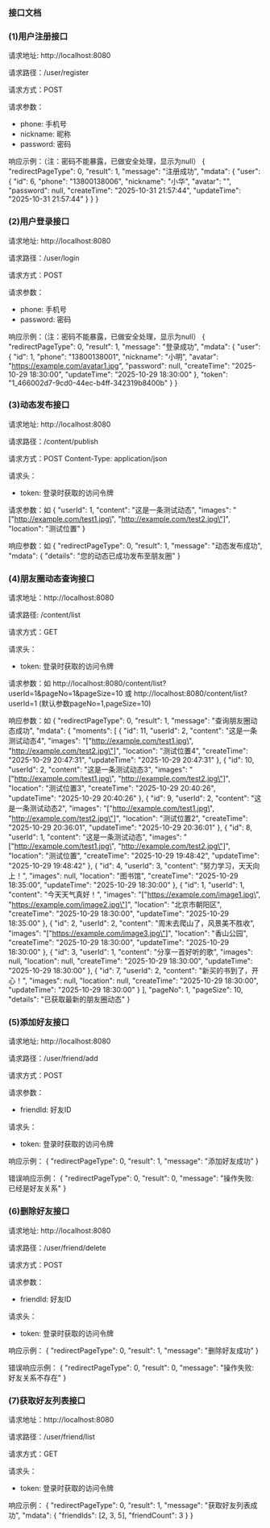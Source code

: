 ### 接口文档

### (1)用户注册接口
请求地址: http://localhost:8080

请求路径：/user/register

请求方式：POST

请求参数：
- phone: 手机号
- nickname: 昵称
- password: 密码


响应示例：（注：密码不能暴露，已做安全处理，显示为null）
{
"redirectPageType": 0,
"result": 1,
"message": "注册成功",
"mdata": {
"user": {
"id": 6,
"phone": "13800138006",
"nickname": "小华",
"avatar": "",
"password": null,
"createTime": "2025-10-31 21:57:44",
"updateTime": "2025-10-31 21:57:44"
}
}
}




### (2)用户登录接口
请求地址: http://localhost:8080

请求路径：/user/login

请求方式：POST

请求参数：
- phone: 手机号
- password: 密码

响应示例：（注：密码不能暴露，已做安全处理，显示为null）
{
"redirectPageType": 0,
"result": 1,
"message": "登录成功",
"mdata": {
"user": {
"id": 1,
"phone": "13800138001",
"nickname": "小明",
"avatar": "https://example.com/avatar1.jpg",
"password": null,
"createTime": "2025-10-29 18:30:00",
"updateTime": "2025-10-29 18:30:00"
},
"token": "1_466002d7-9cd0-44ec-b4ff-342319b8400b"
}
}



### (3)动态发布接口
请求地址: http://localhost:8080

请求路径：/content/publish

请求方式：POST
Content-Type: application/json

请求头：
- token: 登录时获取的访问令牌

请求参数：如
{
"userId": 1,
"content": "这是一条测试动态",
"images": "[\"http://example.com/test1.jpg\", \"http://example.com/test2.jpg\"]",
"location": "测试位置"
}

响应参数：如
{
"redirectPageType": 0,
"result": 1,
"message": "动态发布成功",
"mdata": {
"details": "您的动态已成功发布至朋友圈"
}


### (4)朋友圈动态查询接口
请求地址：http://localhost:8080

请求路径: /content/list

请求方式：GET

请求头：
- token: 登录时获取的访问令牌

请求参数：如
http://localhost:8080/content/list?userId=1&pageNo=1&pageSize=10
或
http://localhost:8080/content/list?userId=1 (默认参数pageNo=1,pageSize=10)

响应参数：如
{
"redirectPageType": 0,
"result": 1,
"message": "查询朋友圈动态成功",
"mdata": {
"moments": [
{
"id": 11,
"userId": 2,
"content": "这是一条测试动态4",
"images": "[\"http://example.com/test1.jpg\", \"http://example.com/test2.jpg\"]",
"location": "测试位置4",
"createTime": "2025-10-29 20:47:31",
"updateTime": "2025-10-29 20:47:31"
},
{
"id": 10,
"userId": 2,
"content": "这是一条测试动态3",
"images": "[\"http://example.com/test1.jpg\", \"http://example.com/test2.jpg\"]",
"location": "测试位置3",
"createTime": "2025-10-29 20:40:26",
"updateTime": "2025-10-29 20:40:26"
},
{
"id": 9,
"userId": 2,
"content": "这是一条测试动态2",
"images": "[\"http://example.com/test1.jpg\", \"http://example.com/test2.jpg\"]",
"location": "测试位置2",
"createTime": "2025-10-29 20:36:01",
"updateTime": "2025-10-29 20:36:01"
},
{
"id": 8,
"userId": 1,
"content": "这是一条测试动态",
"images": "[\"http://example.com/test1.jpg\", \"http://example.com/test2.jpg\"]",
"location": "测试位置",
"createTime": "2025-10-29 19:48:42",
"updateTime": "2025-10-29 19:48:42"
},
{
"id": 4,
"userId": 3,
"content": "努力学习，天天向上！",
"images": null,
"location": "图书馆",
"createTime": "2025-10-29 18:35:00",
"updateTime": "2025-10-29 18:30:00"
},
{
"id": 1,
"userId": 1,
"content": "今天天气真好！",
"images": "[\"https://example.com/image1.jpg\", \"https://example.com/image2.jpg\"]",
"location": "北京市朝阳区",
"createTime": "2025-10-29 18:30:00",
"updateTime": "2025-10-29 18:35:00"
},
{
"id": 2,
"userId": 2,
"content": "周末去爬山了，风景美不胜收",
"images": "[\"https://example.com/image3.jpg\"]",
"location": "香山公园",
"createTime": "2025-10-29 18:30:00",
"updateTime": "2025-10-29 18:30:00"
},
{
"id": 3,
"userId": 1,
"content": "分享一首好听的歌",
"images": null,
"location": null,
"createTime": "2025-10-29 18:30:00",
"updateTime": "2025-10-29 18:30:00"
},
{
"id": 7,
"userId": 2,
"content": "新买的书到了，开心！",
"images": null,
"location": null,
"createTime": "2025-10-29 18:30:00",
"updateTime": "2025-10-29 18:30:00"
}
],
"pageNo": 1,
"pageSize": 10,
"details": "已获取最新的朋友圈动态"
}


### (5)添加好友接口
请求地址: http://localhost:8080

请求路径：/user/friend/add

请求方式：POST

请求参数：
- friendId: 好友ID

请求头：
- token: 登录时获取的访问令牌

响应示例：
{
"redirectPageType": 0,
"result": 1,
"message": "添加好友成功"
}

错误响应示例：
{
"redirectPageType": 0,
"result": 0,
"message": "操作失败: 已经是好友关系"
}


### (6)删除好友接口
请求地址: http://localhost:8080

请求路径：/user/friend/delete

请求方式：POST

请求参数：
- friendId: 好友ID

请求头：
- token: 登录时获取的访问令牌

响应示例：
{
"redirectPageType": 0,
"result": 1,
"message": "删除好友成功"
}

错误响应示例：
{
"redirectPageType": 0,
"result": 0,
"message": "操作失败: 好友关系不存在"
}


### (7)获取好友列表接口
请求地址：http://localhost:8080

请求路径：/user/friend/list

请求方式：GET

请求头：
- token: 登录时获取的访问令牌

响应示例：
{
"redirectPageType": 0,
"result": 1,
"message": "获取好友列表成功",
"mdata": {
"friendIds": [2, 3, 5],
"friendCount": 3
}
}


